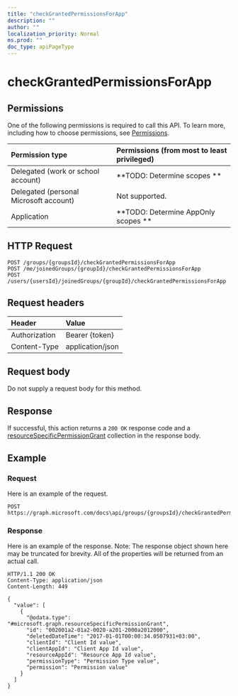 ```yaml
---
title: "checkGrantedPermissionsForApp"
description: ""
author: ""
localization_priority: Normal
ms.prod: ""
doc_type: apiPageType
---
```


# checkGrantedPermissionsForApp



## Permissions
One of the following permissions is required to call this API. To learn more, including how to choose permissions, see [Permissions](/concepts/permissions-reference.md).

|Permission type|Permissions (from most to least privileged)|
|:---|:---|
|Delegated (work or school account)|**TODO: Determine scopes **|
|Delegated (personal Microsoft account)|Not supported.|
|Application|**TODO: Determine AppOnly scopes **|

## HTTP Request
<!-- {
  "blockType": "ignored"
}
-->
``` http
POST /groups/{groupsId}/checkGrantedPermissionsForApp
POST /me/joinedGroups/{groupId}/checkGrantedPermissionsForApp
POST /users/{usersId}/joinedGroups/{groupId}/checkGrantedPermissionsForApp
```

## Request headers
|Header|Value|
|:---|:---|
|Authorization|Bearer {token}|
|Content-Type|application/json|

## Request body
Do not supply a request body for this method.

## Response
If successful, this action returns a `200 OK` response code and a [resourceSpecificPermissionGrant](../resources/resourceSpecificPermissionGrant.md) collection in the response body.

## Example

### Request
Here is an example of the request.
<!-- {
  "blockType": "request",
  "name": "group_checkgrantedpermissionsforapp"
}
-->
``` http
POST https://graph.microsoft.com/docs\api/groups/{groupsId}/checkGrantedPermissionsForApp
```

### Response
Here is an example of the response. Note: The response object shown here may be truncated for brevity. All of the properties will be returned from an actual call.
<!-- {
  "blockType": "response",
  "truncated": true,
  "@odata.type": "collection(microsoft.graph.resourcespecificpermissiongrant)"
}
-->
``` http
HTTP/1.1 200 OK
Content-Type: application/json
Content-Length: 449

{
  "value": [
    {
      "@odata.type": "#microsoft.graph.resourceSpecificPermissionGrant",
      "id": "002001a2-01a2-0020-a201-2000a2012000",
      "deletedDateTime": "2017-01-01T00:00:34.0507931+03:00",
      "clientId": "Client Id value",
      "clientAppId": "Client App Id value",
      "resourceAppId": "Resource App Id value",
      "permissionType": "Permission Type value",
      "permission": "Permission value"
    }
  ]
}
```

